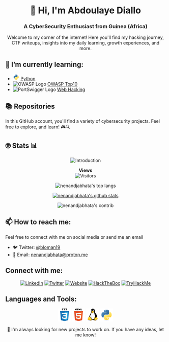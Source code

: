 
<h1 align="center">
  👋 Hi, I'm <b>Abdoulaye Diallo</b>
</h1>

<h3 align="center">
  A CyberSecurity Enthusiast from Guinea (Africa)
</h3>

<p align="center">
  Welcome to my corner of the internet! Here you'll find my hacking journey, CTF writeups, insights into my daily learning, growth experiences, and more.
</p>

<p align="center">

  ## 🌱 I’m currently learning:
 
  <ul>
    <li>
      <img src="https://raw.githubusercontent.com/devicons/devicon/master/icons/python/python-original.svg" alt="Python Logo" width="20" height="20">
      <a href="https://www.python.org/" target="_blank" rel="noreferrer">Python</a>
    </li>
    <li>
      <img src="https://avatars.githubusercontent.com/u/155815?s=64&v=4" alt="OWASP Logo" width="20" height="20">
      <a href="https://owasp.org/www-project-top-ten/" target="_blank" rel="noreferrer">OWASP Top10</a>
    </li>
    <li>
      <img src="https://images.crunchbase.com/image/upload/c_lpad,f_auto,q_auto:eco,dpr_1/dgsrzgjf4paklpbom6uj" alt="PortSwigger Logo" width="20" height="20">
      <a href="https://www.webhacking.kr/" target="_blank" rel="noreferrer">Web Hacking</a>
    </li>
  </ul>
</p>

## 📚 Repositories

In this GitHub account, you'll find a variety of cybersecurity projects. Feel free to explore, and learn! 🎮🔍

## 🤓 Stats 📊
<p align="center">
  <img src="https://readme-typing-svg.herokuapp.com?font=JetBrains+Mono&duration=2000&color=00FF00&center=true&vCenter=true&lines=root@nenandjabhata:~%23" alt="Introduction">
</p>

<p align="center">
  <strong>Views</strong>
  <br>
  <img src="https://profile-counter.glitch.me/nenandjabhata/count.svg" alt="Visitors">
</p>

<p align="center">
  <img src="https://github-readme-stats.vercel.app/api/top-langs/?username=nenandjabhata&layout=compact&theme=merko" alt="nenandjabhata's top langs">
</p>

<p align="center">
  <a href="https://github.com/anuraghazra/github-readme-stats">
    <img src="https://github-readme-stats.vercel.app/api?username=nenandjabhata&theme=merko" alt="nenandjabhata's github stats">
  </a>
</p>

<p align="center">
  <img src="https://github-readme-streak-stats.herokuapp.com?user=nenandjabhata&theme=merko&date_format=M%20j%5B%2C%20Y%5D" alt="nenandjabhata's contrib">
</p>

<p align="center">

  ## 📫 How to reach me:
 Feel free to connect with me on social media or send me an email
- 🐦 Twitter: [@bloman19](https://twitter.com/bloman19)
- 📧 Email: [nenandjabhata@proton.me](mailto:nenandjabhata@proton.me)


##  Connect with me:


<p align="center">
  <a href="https://www.linkedin.com/in/abdoulaye-diallo-241aa71a7/"><img alt="LinkedIn" src="https://img.shields.io/badge/LinkedIn-Abdoulaye-blue?style=flat-square&logo=linkedin"></a>
  <a href="https://www.twitter.com/bloman19/"><img alt="Twitter" src="https://img.shields.io/badge/Twitter-Abdoulaye-blue?style=flat-square&logo=twitter"></a>
  <a href="https://blackcybersec.xyz/"><img alt="Website" src="https://img.shields.io/badge/BlackCyberSec.xyz-blue?style=flat-square&logo=google-chrome"></a>
  <a href="https://app.hackthebox.com/profile/1143465"><img alt="HackTheBox" src="https://img.shields.io/badge/HackTheBox-nenandjbhata-lime?style=flat-square&logo=hackthebox"></a>
  <a href="https://tryhackme.com/p/bloman"><img alt="TryHackMe" src="https://img.shields.io/badge/TryHackMe-bloman-navy?style=flat-square&logo=tryhackme"></a>
</p>


##  Languages and Tools:


<p align="center">
  <a href="https://www.w3schools.com/css/" target="_blank" rel="noreferrer"><img src="https://raw.githubusercontent.com/devicons/devicon/master/icons/css3/css3-original-wordmark.svg" alt="css3" width="40" height="40"/></a>
  <a href="https://www.w3.org/html/" target="_blank" rel="noreferrer"><img src="https://raw.githubusercontent.com/devicons/devicon/master/icons/html5/html5-original-wordmark.svg" alt="html5" width="40" height="40"/></a>
  <a href="https://www.linux.org/" target="_blank" rel="noreferrer"><img src="https://raw.githubusercontent.com/devicons/devicon/master/icons/linux/linux-original.svg" alt="linux" width="40" height="40"/></a>
  <a href="https://www.python.org" target="_blank" rel="noreferrer"><img src="https://raw.githubusercontent.com/devicons/devicon/master/icons/python/python-original.svg" alt="python" width="40" height="40"/></a>
</p>

<p align="center">
  👀 I'm always looking for new projects to work on. If you have any ideas, let me know!
</p>
